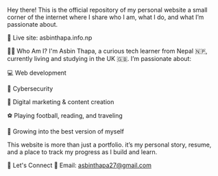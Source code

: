 
Hey there! 
This is the official repository of my personal website  a small corner of the internet where I share who I am, what I do, and what I’m passionate about.

🔗 Live site: asbinthapa.info.np

🧑‍💻 Who Am I?
I'm Asbin Thapa, a curious tech learner from Nepal 🇳🇵, currently living and studying in the UK 🇬🇧. I’m passionate about:

💻 Web development

🔐 Cybersecurity

📲 Digital marketing & content creation

⚽ Playing football, reading, and traveling

🚀 Growing into the best version of myself

This website is more than just a portfolio. it’s my personal story, resume, and a place to track my progress as I build and learn.

💬 Let's Connect
📧 Email: asbinthapa27@gmail.com
